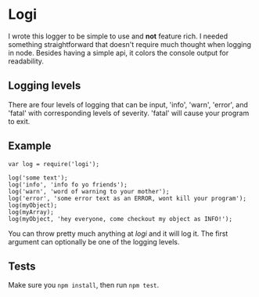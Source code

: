 # Logi

I wrote this logger to be simple to use and **not** feature rich. I needed
something straightforward that doesn't require much thought when logging in
node. Besides having a simple api, it colors the console output for
readability.

## Logging levels

There are four levels of logging that can be input, 'info', 'warn', 'error',
and 'fatal' with corresponding levels of severity. 'fatal' will cause your
program to exit.

## Example

    var log = require('logi');

    log('some text');
    log('info', 'info fo yo friends');
    log('warn', 'word of warning to your mother');
    log('error', 'some error text as an ERROR, wont kill your program');
    log(myObject);
    log(myArray);
    log(myObject, 'hey everyone, come checkout my object as INFO!');

You can throw pretty much anything at *logi* and it will log it. The first
argument can optionally be one of the logging levels.

## Tests

Make sure you `npm install`, then run `npm test`.

